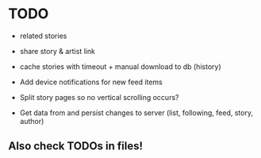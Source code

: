 # TODO

 - related stories
 - share story & artist link

 - cache stories with timeout + manual download to db (history)
 - Add device notifications for new feed items
 - Split story pages so no vertical scrolling occurs?
 - Get data from and persist changes to server (list, following, feed, story, author)

## Also check TODOs in files!